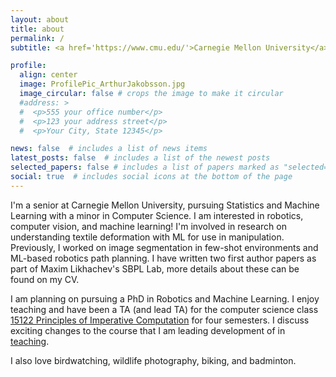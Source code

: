 ```yaml
---
layout: about
title: about
permalink: /
subtitle: <a href='https://www.cmu.edu/'>Carnegie Mellon University</a>. Birds, photography, and computer science.

profile:
  align: center
  image: ProfilePic_ArthurJakobsson.jpg
  image_circular: false # crops the image to make it circular
  #address: >
  #  <p>555 your office number</p>
  #  <p>123 your address street</p>
  #  <p>Your City, State 12345</p>

news: false  # includes a list of news items
latest_posts: false  # includes a list of the newest posts
selected_papers: false # includes a list of papers marked as "selected={true}"
social: true  # includes social icons at the bottom of the page
---
```


I'm a senior at Carnegie Mellon University, pursuing Statistics and Machine Learning with a minor in Computer Science. I am interested in robotics, computer vision, and machine learning! I'm involved in research on understanding textile deformation with ML for use in manipulation. Previously, I worked on image segmentation in few-shot environments and ML-based robotics path planning. I have written two first author papers as part of Maxim Likhachev's SBPL Lab, more details about these can be found on my CV.

I am planning on pursuing a PhD in Robotics and Machine Learning. I enjoy teaching and have been a TA (and lead TA) for the computer science class [15122 Principles of Imperative Computation](https://csd.cmu.edu/course-profiles/15-122-principles-imperative-computation) for four semesters. I discuss exciting changes to the course that I am leading development of in [teaching](/teaching).

I also love birdwatching, wildlife photography, biking, and badminton.

